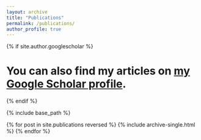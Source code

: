 ```yaml
---
layout: archive
title: "Publications"
permalink: /publications/
author_profile: true
---
```


{% if site.author.googlescholar %}
 # <div class="wordwrap">You can also find my articles on <a href="{{site.author.googlescholar}}">my Google Scholar profile</a>.</div>
{% endif %}

{% include base_path %}

{% for post in site.publications reversed %}
  {% include archive-single.html %}
{% endfor %}
